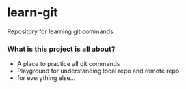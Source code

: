 # learn-git
Repository for learning git commands.

### What is this project is all about?
* A place to practice all git commands
* Playground for understanding local repo and remote repo
* for everything else...
